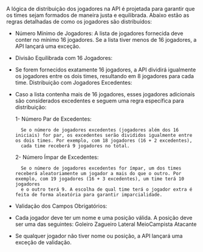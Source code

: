 
A lógica de distribuição dos jogadores na API é projetada para garantir que os times sejam formados de maneira justa e equilibrada. 
Abaixo estão as regras detalhadas de como os jogadores são distribuídos:

* Número Mínimo de Jogadores: A lista de jogadores fornecida deve conter no mínimo 16 jogadores. Se a lista tiver menos de 16 jogadores, a API lançará uma exceção.

* Divisão Equilibrada com 16 Jogadores:

* Se forem fornecidos exatamente 16 jogadores, a API dividirá igualmente os jogadores entre os dois times, resultando em 8 jogadores para cada time.
  Distribuição com Jogadores Excedentes:

* Caso a lista contenha mais de 16 jogadores, esses jogadores adicionais são considerados excedentes e seguem uma regra específica para distribuição:

	1- Número Par de Excedentes:

		Se o número de jogadores excedentes (jogadores além dos 16 iniciais) for par, os excedentes serão divididos igualmente entre os dois times. Por exemplo, com 18 jogadores (16 + 2 excedentes), 
		cada time receberá 9 jogadores no total.

	2- Número Ímpar de Excedentes:

		Se o número de jogadores excedentes for ímpar, um dos times receberá aleatoriamente um jogador a mais do que o outro. Por exemplo, com 19 jogadores (16 + 3 excedentes), um time terá 10 jogadores 
		e o outro terá 9. A escolha de qual time terá o jogador extra é feita de forma aleatória para garantir imparcialidade.

* Validação dos Campos Obrigatórios:

* Cada jogador deve ter um nome e uma posição válida. A posição deve ser uma das seguintes:
	Goleiro
	Zagueiro
	Lateral
	MeioCampista
	Atacante
	
* Se qualquer jogador não tiver nome ou posição, a API lançará uma exceção de validação.